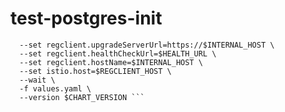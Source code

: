 # test-postgres-init
``` helm -n $NS install regclient mosip/regclient \
  --set regclient.upgradeServerUrl=https://$INTERNAL_HOST \
  --set regclient.healthCheckUrl=$HEALTH_URL \
  --set regclient.hostName=$INTERNAL_HOST \
  --set istio.host=$REGCLIENT_HOST \
  --wait \
  -f values.yaml \
  --version $CHART_VERSION ```
